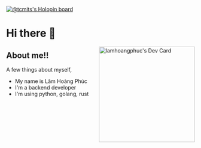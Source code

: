 [![@tcmits's Holopin board](https://holopin.io/api/user/board?user=tcmits)](https://holopin.io/@tcmits)

# Hi there 👋

<div align="left">
<a href="https://app.daily.dev/tcmits" target="_blank"><img src="https://api.daily.dev/devcards/4abc80da3ff6454ebf87f0f0bbb2b680.png?r=iwx" width="256" align="right" alt="lamhoangphuc's Dev Card"/></a>
</div>

## About me!!

A few things about myself,

- My name is Lâm Hoàng Phúc
- I'm a backend developer
- I'm using python, golang, rust
